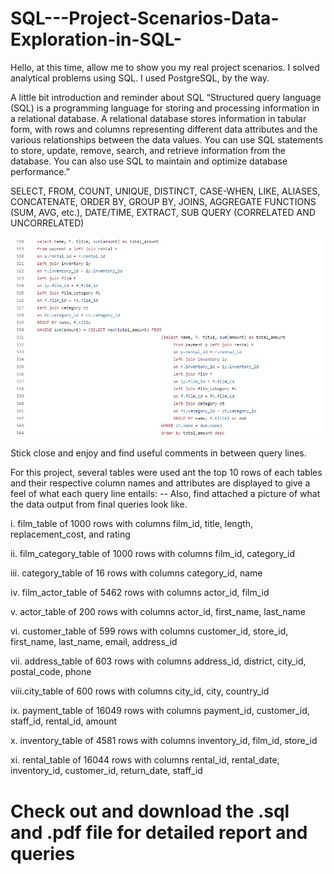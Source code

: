 # SQL---Project-Scenarios-Data-Exploration-in-SQL-

Hello, at this time, allow me to show you my real project scenarios. I solved analytical problems using SQL. I used PostgreSQL, by the way.

A little bit introduction and reminder about SQL
“Structured query language (SQL) is a programming language for storing and processing information in a relational database. A relational database stores information in tabular form, with rows and columns representing different data attributes and the various relationships between the data values. You can use SQL statements to store, update, remove, search, and retrieve information from the database. You can also use SQL to maintain and optimize database performance.”

SELECT, FROM, COUNT, UNIQUE, DISTINCT, CASE-WHEN, LIKE, ALIASES, CONCATENATE, ORDER BY, GROUP BY, JOINS, AGGREGATE FUNCTIONS (SUM, AVG, etc.), DATE/TIME, EXTRACT, SUB QUERY (CORRELATED AND UNCORRELATED)

![](./SQLquery.JPG)

Stick close and enjoy and find useful comments in between query lines.

For this project, several tables were used ant the top 10 rows of each tables and their respective column names and attributes are displayed to give a feel of what each query line entails:
-- Also, find attached a picture of what the data output from final queries look like.

  i. film_table of 1000 rows with columns film_id, title, length, replacement_cost, and rating   
  
 ii. film_category_table of 1000 rows with columns film_id, category_id
 
iii. category_table of 16 rows with columns category_id, name

 iv. film_actor_table of 5462 rows with columns actor_id, film_id
 
  v. actor_table of 200 rows with columns actor_id, first_name, last_name
  
 vi. customer_table of 599 rows with columns customer_id, store_id, first_name, last_name, email, address_id
 
vii. address_table of 603 rows with columns address_id, district, city_id, postal_code, phone

viii.city_table of 600 rows with columns city_id, city, country_id

 ix. payment_table of 16049 rows with columns payment_id, customer_id, staff_id, rental_id, amount
 
  x. inventory_table of 4581 rows with columns inventory_id, film_id, store_id
  
 xi. rental_table of 16044 rows with columns rental_id, rental_date, inventory_id, customer_id, return_date, staff_id    
 
  # Check out and download the .sql and .pdf file for detailed report and queries

